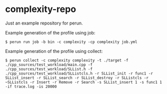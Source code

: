 # complexity-repo
Just an example repository for perun.

Example generation of the profile using job:

``
$ perun run job -b bin -c complexity -cp complexity job.yml
``

Example generation of the profile using collect:

``
$ perun collect -c complexity complexity -t ./target -f ./cpp_sources/test_workload/main.cpp -f ./cpp_sources/test_workload/SLList.h -f ./cpp_sources/test_workload/SLListcls.h -r SLList_init -r func1 -r SLList_insert -r SLList_search -r SLList_destroy -r SLListcls -r ~SLListcls -r Insert -r Remove -r Search -s SLList_insert 1 -s func1 1 -if trace.log -is 20000
``
